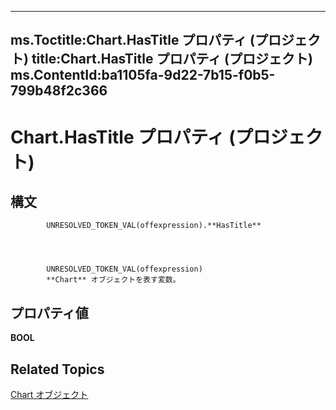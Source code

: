 
---
ms.Toctitle:Chart.HasTitle プロパティ (プロジェクト)
title:Chart.HasTitle プロパティ (プロジェクト)
ms.ContentId:ba1105fa-9d22-7b15-f0b5-799b48f2c366
---
# Chart.HasTitle プロパティ (プロジェクト)





## 構文

            UNRESOLVED_TOKEN_VAL(offexpression).**HasTitle**




            UNRESOLVED_TOKEN_VAL(offexpression)
            **Chart** オブジェクトを表す変数。



## プロパティ値
**BOOL**



## Related Topics

[Chart オブジェクト](810d4ec1-69d2-c432-b9da-57042b783b85.md)




